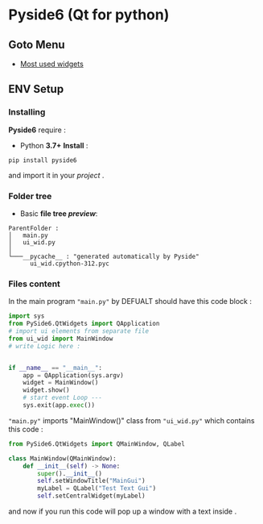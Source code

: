 # Pyside6 (Qt for python)

## Goto Menu

- [Most used widgets](./used_wd.md)

## ENV Setup

### Installing

**Pyside6** require :

- Python **3.7+**
**Install** :

```shell
pip install pyside6
```

and import it in your _project_ .

### Folder tree

- Basic **file tree _preview_**:

```text
ParentFolder :
│   main.py
│   ui_wid.py
│
└───__pycache__ : "generated automatically by Pyside"
      ui_wid.cpython-312.pyc
```

### Files content

In the main program `"main.py"` by DEFUALT should have this code block :

```python
import sys
from PySide6.QtWidgets import QApplication
# import ui elements from separate file
from ui_wid import MainWindow
# write Logic here :


if __name__ == "__main__":
    app = QApplication(sys.argv)
    widget = MainWindow()
    widget.show()
    # start event Loop ---
    sys.exit(app.exec())
```

`"main.py"` imports "MainWindow()" class from `"ui_wid.py"` which contains this code :

```python
from PySide6.QtWidgets import QMainWindow, QLabel

class MainWindow(QMainWindow):
    def __init__(self) -> None:
        super().__init__()
        self.setWindowTitle("MainGui")
        myLabel = QLabel("Test Text Gui")
        self.setCentralWidget(myLabel)
```

and now if you run this code will pop up a window with a text inside .
